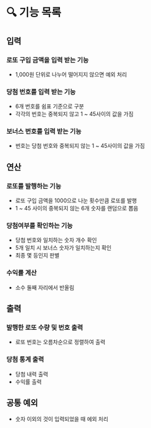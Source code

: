 # 🔍 기능 목록

## 입력

### 로또 구입 금액을 입력 받는 기능
- 1,000원 단위로 나누어 떨어지지 않으면 예외 처리
  
### 당첨 번호를 입력 받는 기능
 - 6개 번호를 쉼표 기준으로 구분
 - 각각의 번호는 중복되지 않고 1 ~ 45사이의 값을 가짐

### 보너스 번호를 입력 받는 기능
 - 번호는 당첨 번호와 중복되지 않는 1 ~ 45사이의 값을 가짐


## 연산

### 로또를 발행하는 기능
- 로또 구입 금액을 1000으로 나눈 횟수만큼 로또를 발행
- 1 ~ 45 사이의 중복되지 않는 6개 숫자를 랜덤으로 뽑음

### 당첨여부를 확인하는 기능
 - 당첨 번호와 일치하는 숫자 개수 확인
 - 5개 일치 시 보너스 숫자가 일치하는지 확인
 - 최종 몇 등인지 판별

### 수익률 계산
  - 소수 둘째 자리에서 반올림


## 출력

### 발행한 로또 수량 및 번호 출력 
 - 로또 번호는 오름차순으로 정렬하여 출력

### 당첨 통계 출력
 - 당첨 내력 출력
 - 수익률 출력


## 공통 예외 
 - 숫자 이외의 것이 입력되었을 때 에외 처리